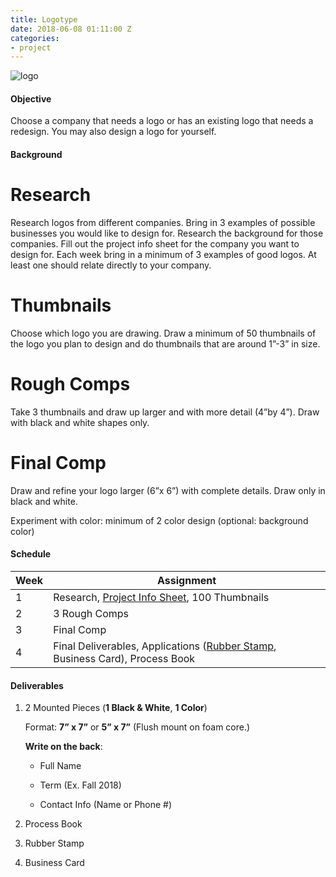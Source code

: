 ```yaml
---
title: Logotype
date: 2018-06-08 01:11:00 Z
categories:
- project
---
```


![logo](https://i.imgur.com/rXpVoHR.gif)

#### Objective

Choose a company that needs a logo or has an existing logo that needs a redesign. You may also design a logo for yourself.

#### Background

# Research
Research logos from different companies. Bring in 3 examples of possible businesses you would like to design for. Research the background for those companies. Fill out the project info sheet for the company you want to design for. Each week bring in a minimum of 3 examples of good logos. At least one should relate directly to your company.

# Thumbnails
Choose which logo you are drawing. Draw a minimum of 50 thumbnails
of the logo you plan to design and do thumbnails that are around 1”-3” in size.

# Rough Comps
Take 3 thumbnails and draw up larger and with more detail (4”by 4”). Draw with black and white shapes only.

# Final Comp
Draw and refine your logo larger (6”x 6”) with complete details. Draw only in black and white.

Experiment with color: minimum of 2 color design (optional: background color)

#### Schedule

Week | Assignment
--- | ---
1 | Research, [Project Info Sheet](../pdf/projectinfo.pdf), 100 Thumbnails
2 | 3 Rough Comps
3 | Final Comp
4 | Final Deliverables, Applications ([Rubber Stamp](https://www.rubberstampchamp.com/category/wood-hand-stamps/), Business Card), Process Book

#### Deliverables

1. 2 Mounted Pieces (**1 Black & White**, **1 Color**)

   Format: **7” x 7”** or **5” x 7”** (Flush mount on foam core.)

   **Write on the back**:

   * Full Name

   * Term (Ex. Fall 2018)

   * Contact Info (Name or Phone #)

2. Process Book

3. Rubber Stamp

4. Business Card